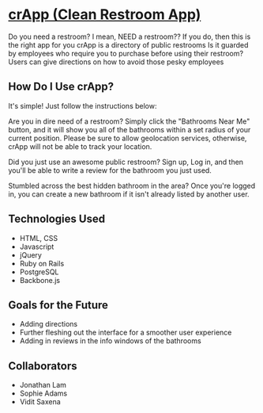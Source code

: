 # [crApp (Clean Restroom App)](https://secure-ocean-9918.herokuapp.com/)

Do you need a restroom? I mean, NEED a restroom??
If you do, then this is the right app for you
crApp is a directory of public restrooms
Is it guarded by employees who require you to purchase before using their restroom?
Users can give directions on how to avoid those pesky employees

## How Do I Use crApp?

It's simple! Just follow the instructions below:

Are you in dire need of a restroom? Simply click the "Bathrooms Near Me" button, and it will show you all of the bathrooms within a set radius of your current position. Please be sure to allow geolocation services, otherwise, crApp will not be able to track your location.

Did you just use an awesome public restroom? Sign up, Log in, and then you'll be able to write a review for the bathroom you just used.

Stumbled across the best hidden bathroom in the area? Once you're logged in, you can create a new bathroom if it isn't already listed by another user.

## Technologies Used

- HTML, CSS
- Javascript
- jQuery
- Ruby on Rails
- PostgreSQL
- Backbone.js

## Goals for the Future

- Adding directions
- Further fleshing out the interface for a smoother user experience
- Adding in reviews in the info windows of the bathrooms

## Collaborators
  - Jonathan Lam
  - Sophie Adams
  - Vidit Saxena
